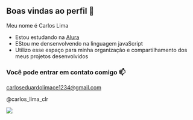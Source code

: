 ## Boas vindas ao perfil 💙

Meu nome é Carlos Lima

- Estou estudando na [Alura](https://wwww.alura.com.br)
- EStou me densenvolvendo na linguagem javaScript
- Utilizo esse espaço para minha organização e compartilhamento dos meus projetos desenvolvidos

### Você pode entrar em contato comigo 📫

carloseduardolimace1234@gmail.com

@carlos_lima_clr

![](https://media1.tenor.com/m/LO5LF4ge6jgAAAAC/teq-ultimate-gohan-teen-gohan.gif)



